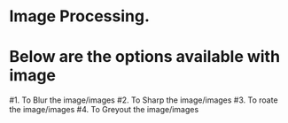 # Image Processing.
# Below are the  options available with image
#1. To Blur the image/images
#2. To Sharp the image/images
#3. To roate the image/images
#4. To Greyout the image/images
